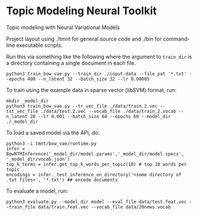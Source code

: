 # Topic Modeling Neural Toolkit

Topic modeling with Neural Variational Models

Project layout using ./tmnt for general source code and ./bin for command-line executable scripts.

Run this via something like the following where the argument to `train_dir` is a directory containing a
single document in each file.

```
python3 train_bow_vae.py --train_dir ./input-data --file_pat '*.txt' --epochs 400 --n_latent 32 --batch_size 32 --lr 0.00005
```

To train using the example data in sparse vector (libSVM) format, run:

```
mkdir _model_dir
python3 train_bow_vae.py --tr_vec_file ./data/train.2.vec --tst_vec_file ./data/test.2.vec --vocab_file ./data/train.2.vocab --n_latent 20 --lr 0.001 --batch_size 64 --epochs 60 --model_dir ./_model_dir
```

To load a saved model via the API, do:

```
python3 -i tmnt/bow_vae/runtime.py
infer = BowNTMInference('_model_dir/model.params','_model_dir/model.specs', '_model_dir/vocab.json')
top_k_terms = infer.get_top_k_words_per_topic(10) # top 10 words per topic
encodings = infer._test_inference_on_directory('<some directory of .txt files>', '*.txt') ## encode documents 
```

To evaluate a model, run:

```
python3 evaluate.py --model_dir model --eval_file data/test.feat.vec --train_file data/train.feat.vec --vocab_file data/20news.vocab
```
